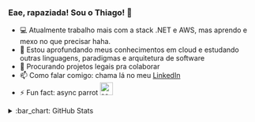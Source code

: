 ### Eae, rapaziada! Sou o Thiago! 🤙

- :computer: Atualmente trabalho mais com a stack .NET e AWS, mas aprendo e mexo no que precisar haha.
- :seedling: Estou aprofundando meus conhecimentos em cloud e estudando outras linguagens, paradigmas e arquitetura de software
- :dancers: Procurando projetos legais pra colaborar
- :mailbox: Como falar comigo: chama lá no meu [LinkedIn][linkedin]
- :zap: Fun fact: async parrot <img alt="async parrot" width="26px" src="https://cultofthepartyparrot.com/parrots/asyncparrot.gif" />

<details>
  <summary>:bar_chart: GitHub Stats</summary>
  <center>
    <table >
      <tr>
        <td><img width="400px" align="left" src="https://github-readme-stats.vercel.app/api/top-langs/?username=thinog&hide=html&layout=compact" /></td>
        <td><img width="440px" align="left" src="https://github-readme-stats.vercel.app/api?username=thinog&show_icons=true" /></td>
      </tr>  
    </table>
  </center>
</details>

[linkedin]: https://www.linkedin.com/in/thiago-nmartins/
